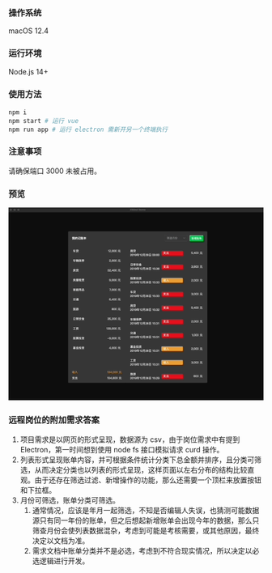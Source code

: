 ### 操作系统

macOS 12.4

### 运行环境

Node.js 14+

### 使用方法

```bash
npm i
npm start # 运行 vue
npm run app # 运行 electron 需新开另一个终端执行
```

### 注意事项

请确保端口 3000 未被占用。

### 预览

![preview.gif](https://github.com/jermitval/Vite-Electron-Vue3-Demo/blob/master/resources/preview.gif)

### 远程岗位的附加需求答案

1. 项目需求是以网页的形式呈现，数据源为 csv，由于岗位需求中有提到 Electron，第一时间想到使用 node fs 接口模拟请求 curd 操作。
2. 列表形式呈现账单内容，并可根据条件统计分类下总金额并排序，且分类可筛选，从而决定分类也以列表的形式呈现，这样页面以左右分布的结构比较直观。由于还存在筛选过滤、新增操作的功能，那么还需要一个顶栏来放置按钮和下拉框。
3. 月份可筛选，账单分类可筛选。
   1. 通常情况，应该是年月一起筛选，不知是否编辑人失误，也猜测可能数据源只有同一年份的账单，但之后想起新增账单会出现今年的数据，那么只筛查月份会使列表数据混杂，考虑到可能是考核需要，或其他原因，最终决定以文档为准。
   2. 需求文档中账单分类并不是必选，考虑到不符合现实情况，所以决定以必选逻辑进行开发。
